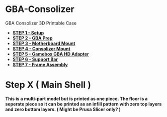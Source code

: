 # GBA-Consolizer
GBA Consolizer 3D Printable Case

* **[STEP 1 - Setup](Steps/Step1.md)**
* **[STEP 2 - GBA Prep](Steps/Step2.md)**
* **[STEP 3 - Motherboard Mount](Steps/Step3.md)**
* **[STEP 4 - Consolizer Mount](Steps/Step4.md)**
* **[STEP 5 - Gamebox GBA HD Adapter](Steps/Step5.md)**
* **[STEP 6 - Support Bar](Steps/Step6.md)**
* **[STEP 7 - Frame Assembly](Steps/Step7.md)**

# Step X ( Main Shell )

**This is a multi-part model but is printed as one piece. The floor is a seperate piece so it can be printed as an infill pattern with zero top layers and zero bottom layers. ( Might be Prusa Slicer only? )**
































